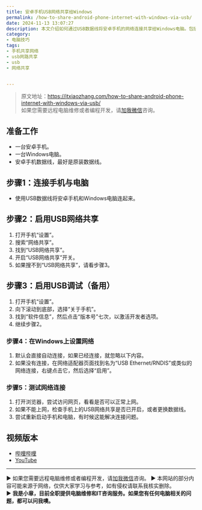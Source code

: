 ```yaml
---
title: 安卓手机USB网络共享给Windows
permalink: /how-to-share-android-phone-internet-with-windows-via-usb/
date: 2024-11-13 13:07:27
description: 本文介绍如何通过USB数据线将安卓手机的网络连接共享给Windows电脑。包括启用USB调试、开启USB网络共享、连接手机与电脑及设置Windows网络的详细步骤。
category:
- 电脑技巧
tags:
- 手机共享网络
- usb网路共享
- usb
- 网络共享


---
```


> 原文地址：<https://itxiaozhang.com/how-to-share-android-phone-internet-with-windows-via-usb/>  
> 如果您需要远程电脑维修或者编程开发，请[加我微信](https://itxiaozhang.netlify.app/)咨询。 

## 准备工作

- 一台安卓手机。
- 一台Windows电脑。
- 安卓手机数据线，最好是原装数据线。

## 步骤1：连接手机与电脑

- 使用USB数据线将安卓手机和Windows电脑连起来。

## 步骤2：启用USB网络共享

1. 打开手机“设置”。
2. 搜索“网络共享”。
3. 找到“USB网络共享”。
4. 开启“USB网络共享”开关。
5. 如果搜不到“USB网络共享”，请看步骤3。

## 步骤3：启用USB调试（备用）

1. 打开手机“设置”。
2. 向下滚动到底部，选择“关于手机”。
3. 找到“软件信息”，然后点击“版本号”七次，以激活开发者选项。
4. 继续步骤2。

### 步骤4：在Windows上设置网络

1. 默认会直接自动连接，如果已经连接，就忽略以下内容。
2. 如果没有连接，在网络适配器页面找到名为“USB Ethernet/RNDIS”或类似的网络连接，右键点击它，然后选择“启用”。

### 步骤5：测试网络连接

1. 打开浏览器，尝试访问网页，看看是否可以正常上网。
2. 如果不能上网，检查手机上的USB网络共享是否已开启，或者更换数据线。
3. 尝试重新启动手机和电脑，有时候这能解决连接问题。

## 视频版本

- [哔哩哔哩](https://www.bilibili.com/video/BV1fYUTY5ETQ)
- [YouTube](https://youtu.be/O-jCAiVwwaA?si=NJ8YupMfIHHNsCkD)

---
▶ 如果您需要远程电脑维修或者编程开发，请[加我微信](https://itxiaozhang.netlify.app/)咨询。 
▶ 本网站的部分内容可能来源于网络，仅供大家学习与参考，如有侵权请联系我核实删除。  
▶ **我是小章，目前全职提供电脑维修和IT咨询服务。如果您有任何电脑相关的问题，都可以问我噢。**  
